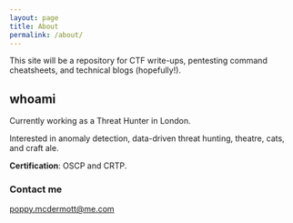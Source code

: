 ```yaml
---
layout: page
title: About
permalink: /about/
---
```


This site will be a repository for CTF write-ups, pentesting command cheatsheets, and technical blogs (hopefully!).

## whoami

Currently working as a Threat Hunter in London.

Interested in anomaly detection, data-driven threat hunting, theatre, cats, and craft ale.

**Certification**: OSCP and CRTP.

### Contact me

[poppy.mcdermott@me.com](mailto:poppy.mcdermott@me.com)
